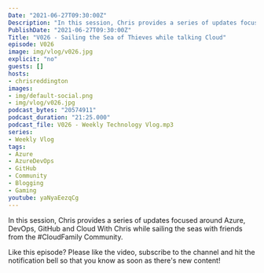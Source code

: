 ```yaml
---
Date: "2021-06-27T09:30:00Z"
Description: "In this session, Chris provides a series of updates focused around Azure, DevOps, GitHub and Cloud With Chris while sailing the seas with friends from the #CloudFamily Community. Like this episode? Please like the video, subscribe to the channel and hit the notification bell so that you know as soon as there's new content!"
PublishDate: "2021-06-27T09:30:00Z"
Title: "V026 - Sailing the Sea of Thieves while talking Cloud"
episode: V026
image: img/vlog/v026.jpg
explicit: "no"
guests: []
hosts:
- chrisreddington
images:
- img/default-social.png
- img/vlog/v026.jpg
podcast_bytes: "20574911"
podcast_duration: "21:25.000"
podcast_file: V026 - Weekly Technology Vlog.mp3
series:
- Weekly Vlog
tags:
- Azure
- AzureDevOps
- GitHub
- Community
- Blogging
- Gaming
youtube: yaNyaEezqCg
---
```

In this session, Chris provides a series of updates focused around Azure, DevOps, GitHub and Cloud With Chris while sailing the seas with friends from the #CloudFamily Community.

Like this episode? Please like the video, subscribe to the channel and hit the notification bell so that you know as soon as there's new content!

